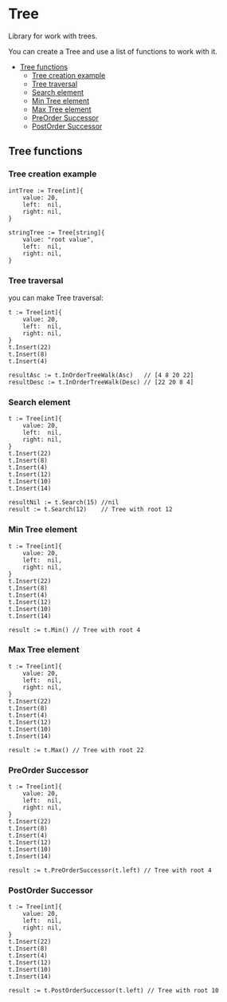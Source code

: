 Tree
=======================

Library for work with trees.

You can create a Tree and use a list of functions to work with it.

- [Tree functions](#Tree-functions)
    * [Tree creation example](#1-Tree-creation-example)
    * [Tree traversal](#2-Tree-traversal)
    * [Search element](#3-search-element)
    * [Min Tree element](#4-min-Tree-element)
    * [Max Tree element](#5-max-Tree-element)
    * [PreOrder Successor](#6-preorder-successor)
    * [PostOrder Successor](#7-postorder-successor)

## Tree functions
### Tree creation example

```
intTree := Tree[int]{
    value: 20,
    left:  nil,
    right: nil,
}

stringTree := Tree[string]{
    value: "root value",
    left:  nil,
    right: nil,
}
```

### Tree traversal
you can make Tree traversal:
```
t := Tree[int]{
    value: 20,
    left:  nil,
    right: nil,
}
t.Insert(22)
t.Insert(8)
t.Insert(4)

resultAsc := t.InOrderTreeWalk(Asc)   // [4 8 20 22]
resultDesc := t.InOrderTreeWalk(Desc) // [22 20 8 4]
```

### Search element

```
t := Tree[int]{
    value: 20,
    left:  nil,
    right: nil,
}
t.Insert(22)
t.Insert(8)
t.Insert(4)
t.Insert(12)
t.Insert(10)
t.Insert(14)

resultNil := t.Search(15) //nil
result := t.Search(12)    // Tree with root 12
```

### Min Tree element
```
t := Tree[int]{
    value: 20,
    left:  nil,
    right: nil,
}
t.Insert(22)
t.Insert(8)
t.Insert(4)
t.Insert(12)
t.Insert(10)
t.Insert(14)

result := t.Min() // Tree with root 4
```
### Max Tree element
```
t := Tree[int]{
    value: 20,
    left:  nil,
    right: nil,
}
t.Insert(22)
t.Insert(8)
t.Insert(4)
t.Insert(12)
t.Insert(10)
t.Insert(14)

result := t.Max() // Tree with root 22
```

### PreOrder Successor
```
t := Tree[int]{
    value: 20,
    left:  nil,
    right: nil,
}
t.Insert(22)
t.Insert(8)
t.Insert(4)
t.Insert(12)
t.Insert(10)
t.Insert(14)

result := t.PreOrderSuccessor(t.left) // Tree with root 4
```

### PostOrder Successor
```
t := Tree[int]{
    value: 20,
    left:  nil,
    right: nil,
}
t.Insert(22)
t.Insert(8)
t.Insert(4)
t.Insert(12)
t.Insert(10)
t.Insert(14)

result := t.PostOrderSuccessor(t.left) // Tree with root 10
```